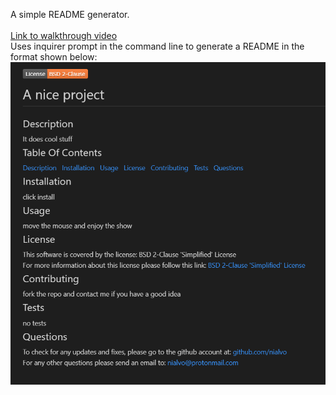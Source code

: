 A simple README generator.<br><br>
<a href="https://watch.screencastify.com/v/gMrr4H4XM2WeHpZnbPsO" target="_blank">Link to walkthrough video</a><br>
Uses inquirer prompt in the command line to generate a README in the format shown below:<br>
<img src="./images/Capture.PNG" alt="generated README">
